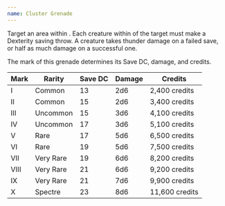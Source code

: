 ```yaml
---
name: Cluster Grenade
---
```

Target an area within <me-distance length="30" />. Each creature within <me-distance length="15" /> of the target must make a Dexterity saving throw.
A creature takes thunder damage on a failed save, or half as much damage on a successful one.

The mark of this grenade determines its Save DC, damage, and credits.

Mark|Rarity|Save DC|Damage|Credits
---|---|---|---|---
I|Common|13|2d6|2,400 credits
II|Common|15|2d6|3,400 credits
III|Uncommon|15|3d6|4,100 credits
IV|Uncommon|17|3d6|5,100 credits
V|Rare|17|5d6|6,500 credits
VI|Rare|19|5d6|7,500 credits
VII|Very Rare|19|6d6|8,200 credits
VIII|Very Rare|21|6d6|9,200 credits
IX|Very Rare|21|7d6|9,900 credits
X|Spectre|23|8d6|11,600 credits
